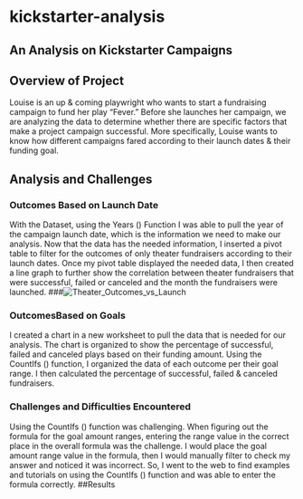 # kickstarter-analysis
## An Analysis on Kickstarter Campaigns
## Overview of Project
Louise is an up & coming playwright who wants to start a fundraising campaign to fund her play “Fever.” Before she launches her campaign, we are analyzing the data to determine whether there are specific factors that make a project campaign successful. More specifically, Louise wants to know how different campaigns fared according to their launch dates & their funding goal. 

## Analysis and Challenges
### Outcomes Based on Launch Date
With the Dataset, using the Years () Function I was able to pull the year of the campaign launch date, which is the information we need to make our analysis. Now that the data has the needed information, I inserted a pivot table to filter for the outcomes of only theater fundraisers according to their launch dates. Once my pivot table displayed the needed data, I then created a line graph to further show the correlation between theater fundraisers that were successful, failed or canceled and the month the fundraisers were launched.
###![Theater_Outcomes_vs_Launch](https://user-images.githubusercontent.com/81998045/115982292-e6f59200-a567-11eb-93bc-92bb29df8a0c.png)


### OutcomesBased on Goals
I created a chart in a new worksheet to pull the data that is needed for our analysis. The chart is organized to show the percentage of successful, failed and canceled plays based on their funding amount. Using the CountIfs () function, I organized the data of each outcome per their goal range. I then calculated the percentage of successful, failed & canceled fundraisers.
### Challenges and Difficulties Encountered
Using the CountIfs () function was challenging. When figuring out the formula for the goal amount ranges, entering the range value in the correct place in the overall formula was the challenge. I would place the goal amount range value in the formula, then I would manually filter to check my answer and noticed it was incorrect. So, I went to the web to find examples and tutorials on using the CountIfs () function and was able to enter the formula correctly.
##Results



